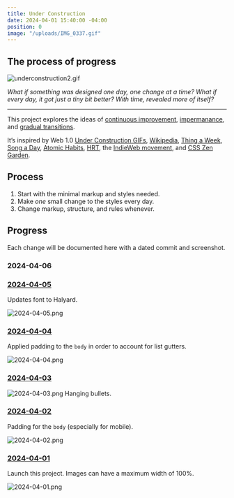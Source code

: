 ```yaml
---
title: Under Construction
date: 2024-04-01 15:40:00 -04:00
position: 0
image: "/uploads/IMG_0337.gif"
---
```


## The process of progress

![underconstruction2.gif](/uploads/underconstruction2.gif)

*What if something was designed one day, one change at a time? What if every day, it got just a tiny bit better? With time, revealed more of itself?*

---

This project explores the ideas of [continuous improvement](https://en.wikipedia.org/wiki/Kaizen), [impermanance](https://en.wikipedia.org/wiki/Wabi-sabi), and [gradual transitions](https://en.wikipedia.org/wiki/Gender_transition).

It’s inspired by Web 1.0 [Under Construction GIFs](http://textfiles.com/underconstruction/), [Wikipedia](http://wikipedia.org), [Thing a Week](https://en.wikipedia.org/wiki/Thing_a_Week), [Song a Day](https://songaday.world), [Atomic Habits](https://jamesclear.com/atomic-habits), [HRT](https://en.wikipedia.org/wiki/Hormone_replacement_therapy), the [IndieWeb movement](https://indieweb.org), and [CSS Zen Garden](https://csszengarden.com).

## Process

1. Start with the minimal markup and styles needed.
2. Make *one* small change to the styles every day.
3. Change markup, structure, and rules whenever.

## Progress

Each change will be documented here with a dated commit and screenshot.

### 2024-04-06

### [2024-04-05](https://github.com/mattbischoff/website/commit/2b98526e09a50db4c04138c79e09ca09e85fa2be)

Updates font to Halyard.

![2024-04-05.png](/uploads/2024-04-05.png)

### [2024-04-04](https://github.com/mattbischoff/website/commit/5d62e5274f7899851622ac623c42dbe4155b4a15)

Applied padding to the `body` in order to account for list gutters. 

![2024-04-04.png](/uploads/2024-04-04.png)

### [2024-04-03](https://github.com/mattbischoff/website/commit/98b235ce7dbe5ca294c0cea5b2a667faf5b5b029)

![2024-04-03.png](/uploads/2024-04-03.png)
Hanging bullets.

### [2024-04-02](https://github.com/mattbischoff/website/commit/a086a4de6b108de11e4c89394499cdb9d8675310)

Padding for the `body` (especially for mobile).

![2024-04-02.png](/uploads/2024-04-02.png)

### [2024-04-01](https://github.com/mattbischoff/website/commit/c2b74918c473a0b5e86e92fd4b0cb879431f2323)

Launch this project. Images can have a maximum width of 100%.

![2024-04-01.png](/uploads/2024-04-01.png)

